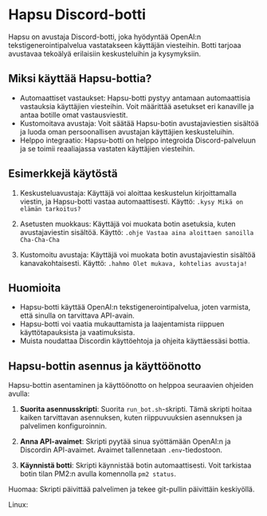 # Hapsu Discord-botti

Hapsu on avustaja Discord-botti, joka hyödyntää OpenAI:n tekstigenerointipalvelua vastatakseen käyttäjän viesteihin. Botti tarjoaa avustavaa tekoälyä erilaisiin keskusteluihin ja kysymyksiin.

## Miksi käyttää Hapsu-bottia?

- Automaattiset vastaukset: Hapsu-botti pystyy antamaan automaattisia vastauksia käyttäjien viesteihin. Voit määrittää asetukset eri kanaville ja antaa botille omat vastausviestit.
- Kustomoitava avustaja: Voit säätää Hapsu-botin avustajaviestien sisältöä ja luoda oman persoonallisen avustajan käyttäjien keskusteluihin.
- Helppo integraatio: Hapsu-botti on helppo integroida Discord-palveluun ja se toimii reaaliajassa vastaten käyttäjien viesteihin.

## Esimerkkejä käytöstä

1. Keskusteluavustaja: Käyttäjä voi aloittaa keskustelun kirjoittamalla viestin, ja Hapsu-botti vastaa automaattisesti.
   Käyttö: `.kysy Mikä on elämän tarkoitus?`

2. Asetusten muokkaus: Käyttäjä voi muokata botin asetuksia, kuten avustajaviestin sisältöä.
   Käyttö: `.ohje Vastaa aina aloittaen sanoilla Cha-Cha-Cha`

3. Kustomoitu avustaja: Käyttäjä voi muokata botin avustajaviestin sisältöä kanavakohtaisesti.
   Käyttö: `.hahmo Olet mukava, kohtelias avustaja!`

## Huomioita

- Hapsu-botti käyttää OpenAI:n tekstigenerointipalvelua, joten varmista, että sinulla on tarvittava API-avain.
- Hapsu-botti voi vaatia mukauttamista ja laajentamista riippuen käyttötapauksista ja vaatimuksista.
- Muista noudattaa Discordin käyttöehtoja ja ohjeita käyttäessäsi bottia.

## Hapsu-bottin asennus ja käyttöönotto

Hapsu-bottin asentaminen ja käyttöönotto on helppoa seuraavien ohjeiden avulla:

1. **Suorita asennusskripti**: Suorita `run_bot.sh`-skripti. Tämä skripti hoitaa kaiken tarvittavan asennuksen, kuten riippuvuuksien asennuksen ja palvelimen konfiguroinnin.

2. **Anna API-avaimet**: Skripti pyytää sinua syöttämään OpenAI:n ja Discordin API-avaimet. Avaimet tallennetaan `.env`-tiedostoon.

3. **Käynnistä botti**: Skripti käynnistää botin automaattisesti. Voit tarkistaa botin tilan PM2:n avulla komennolla `pm2 status`.

Huomaa: Skripti päivittää palvelimen ja tekee git-pullin päivittäin keskiyöllä.

Linux:

```sudo curl -H 'Cache-Control: no-cache' -O https://raw.githubusercontent.com/sebastyijan-fi/hapsu/github/run_bot.sh && chmod +x run_bot.sh && ./run_bot.sh




